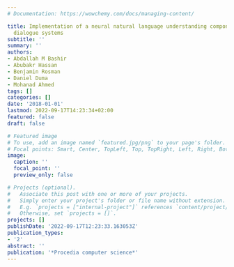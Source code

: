 ```yaml
---
# Documentation: https://wowchemy.com/docs/managing-content/

title: Implementation of a neural natural language understanding component for Arabic
  dialogue systems
subtitle: ''
summary: ''
authors:
- Abdallah M Bashir
- Abubakr Hassan
- Benjamin Rosman
- Daniel Duma
- Mohanad Ahmed
tags: []
categories: []
date: '2018-01-01'
lastmod: 2022-09-17T14:23:34+02:00
featured: false
draft: false

# Featured image
# To use, add an image named `featured.jpg/png` to your page's folder.
# Focal points: Smart, Center, TopLeft, Top, TopRight, Left, Right, BottomLeft, Bottom, BottomRight.
image:
  caption: ''
  focal_point: ''
  preview_only: false

# Projects (optional).
#   Associate this post with one or more of your projects.
#   Simply enter your project's folder or file name without extension.
#   E.g. `projects = ["internal-project"]` references `content/project/deep-learning/index.md`.
#   Otherwise, set `projects = []`.
projects: []
publishDate: '2022-09-17T12:23:33.163053Z'
publication_types:
- '2'
abstract: ''
publication: '*Procedia computer science*'
---
```


